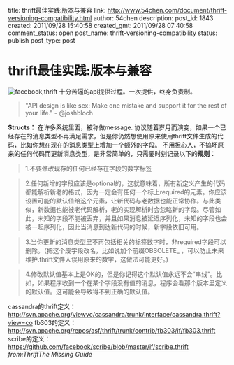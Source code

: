 title: thrift最佳实践:版本与兼容
link: http://www.54chen.com/document/thrift-versioning-compatibility.html
author: 54chen
description: 
post_id: 1843
created: 2011/09/28 15:40:58
created_gmt: 2011/09/28 07:40:58
comment_status: open
post_name: thrift-versioning-compatibility
status: publish
post_type: post

# thrift最佳实践:版本与兼容

![facebook,thrift](http://img04.taobaocdn.com/imgextra/i4/T1gzmqXXdpXXcwYVo0_034121.jpg) 十分苦逼的api提供过程。一次提供，终身负责制。 

> "API design is like sex: Make one mistake and support it for the rest of your life." - @joshbloch 

**Structs：** 在许多系统里面，被称做message. 协议随着岁月而演变，如果一个已经存在的消息类型不再满足需求，但是你仍然想使用原来使用thrift文件生成的代码，比如你想在现在的消息类型上增加一个额外的字段。 不用担心人，不搞坏原来的任何代码而更新消息类型，是非常简单的，只需要时刻记录以下的**规则**： 

> 1.不要修改现存的任何已经存在字段的数字标签

> 2.任何新增的字段应该是optional的，这就意味着，所有新定义产生的代码都能解析新老的格式，因为一定会有任何一个标上required的元素。你应该设置可能的默认值给这个元素，让新代码与老数据也能正常协作。与此类似，新数据也能被老代码解析，老的实现解析时会忽略新的字段。尽管如此，未知的字段不能被丢弃，并且如果消息被延迟序列化，未知的字段也会被一起序列化，因此当消息到达新代码的时候，新字段依旧可用。

> 3.当你更新的消息类型里不再包括相关的标签数字时，非required字段可以删除。（把这个废字段改名，比如说加个前缀OBSOLETE_ ，可以防止未来维护.thrift文件人误用原来的数字，这做法可能更好。)

> 4.修改默认值基本上是OK的，但是你记得这个默认值永远不会“串线”。比如，如果程序收到一个在某个字段没有值的消息，程序会看那个版本里定义的默认值。这可能会导致得不到正确的默认值。 

cassandra的thrift定义：http://svn.apache.org/viewvc/cassandra/trunk/interface/cassandra.thrift?view=co fb303的定义：http://svn.apache.org/repos/asf/thrift/trunk/contrib/fb303/if/fb303.thrift scribe的定义：https://github.com/facebook/scribe/blob/master/if/scribe.thrift _from:ThriftThe Missing Guide_